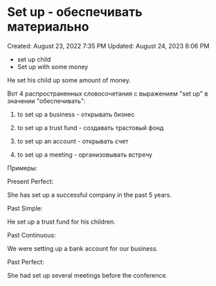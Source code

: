 # Set up - обеспечивать материально

Created: August 23, 2022 7:35 PM
Updated: August 24, 2023 8:06 PM

- set up child
- Set up with some money

He set his child up some amount of money.

Вот 4 распространенных словосочетания с выражением "set up" в значении "обеспечивать":

1. to set up a business - открывать бизнес

2. to set up a trust fund - создавать трастовый фонд

3. to set up an account - открывать счет

4. to set up a meeting - организовывать встречу

Примеры:

Present Perfect:

She has set up a successful company in the past 5 years.

Past Simple:

He set up a trust fund for his children.

Past Continuous:

We were setting up a bank account for our business.

Past Perfect:

She had set up several meetings before the conference.